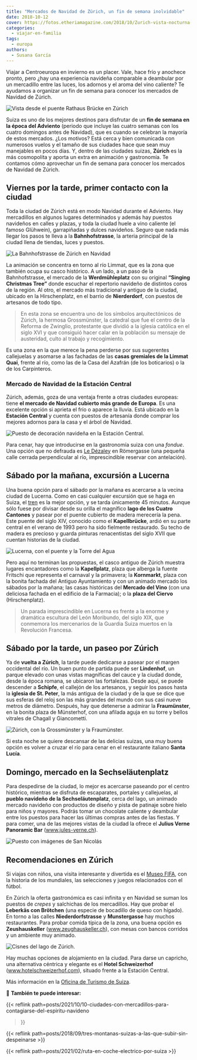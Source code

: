 ```yaml
---
title: "Mercados de Navidad de Zúrich, un fin de semana inolvidable"
date: 2018-10-12
cover: https://fotos.etheriamagazine.com/2018/10/Zurich-vista-nocturna-e1566286407183.jpg
categories: 
  - viajar-en-familia
tags: 
  - europa
authors: 
  - Susana García
---
```


Viajar a Centroeuropa en invierno es un placer. Vale, hace frío y anochece pronto, pero 
¿hay una experiencia navideña comparable a deambular por un mercadillo entre las luces, 
los adornos y el aroma del vino caliente? Te ayudamos a organizar un fin de semana para 
conocer los mercados de Navidad de Zúrich. 

![Vista desde el puente Rathaus Brücke en Zúrich](https://fotos.etheriamagazine.com/2018/10/Zurich-vista-desde-el-río.jpg "Vista desde el puente Rathaus Brücke. ©Switzerland Tourism/Christof Sonderegger")

Suiza es uno de los mejores destinos para disfrutar de un **fin de semana en la época 
del Adviento** (periodo que incluye las cuatro semanas con los cuatro domingos antes de 
Navidad), que es cuando se celebran la mayoría de estos mercados. ¿Los motivos? Está 
cerca y bien comunicada con numerosos vuelos y el tamaño de sus ciudades hace que sean 
muy manejables en pocos días. Y, dentro de las ciudades suizas, **Zúrich** es la más 
cosmopolita y aporta un extra en animación y gastronomía. Te contamos cómo aprovechar un 
fin de semana para conocer los mercados de Navidad de Zúrich. 

## Viernes por la tarde, primer contacto con la ciudad

Toda la ciudad de Zúrich está en modo Navidad durante el Adviento. Hay mercadillos en 
algunos lugares determinados y además hay puestos navideños en calles y plazas, y toda 
la ciudad huele a vino caliente (el famoso Glühwein), garrapiñadas y dulces navideños. 
Seguro que nada más llegar los pasos te lleva a la **Bahnhofstrasse**, la arteria 
principal de la ciudad llena de tiendas, luces y puestos. 

![La Bahnhofstrasse de Zúrich en Navidad](https://fotos.etheriamagazine.com/2018/10/Zurich-Bahnhofstrasse-navidad.jpg "La Bahnhofstrasse en Navidad. ©Switzerland Tourism/Ivo Scholz")

La animación se concentra en torno al río Limmat, que es la zona que también ocupa su 
casco histórico. A un lado, a un paso de la Bahnhofstrasse, el mercado de la 
**Werdmühleplatz** con su original **“Singing Christmas Tree”** donde escuchar el 
repertorio navideño de distintos coros de la región. Al otro, el mercado más tradicional 
y antiguo de la ciudad, ubicado en la Hirschenplatz, en el barrio de **Nierderdorf**, 
con puestos de artesanos de todo tipo. 

> En esta zona se encuentra uno de los símbolos arquitectónicos de Zúrich, la hermosa 
> Grossmünster, la catedral que fue el centro de la Reforma de Zwinglio, protestante que 
> dividió a la iglesia católica en el siglo XVI y que consiguió hacer calar en la 
> población su mensaje de austeridad, culto al trabajo y recogimiento. 

Es una zona en la que merece la pena perderse por sus sugerentes callejuelas y asomarse 
a las fachadas de las **casas gremiales de la Limmat Quai**, frente al río, como las de 
la Casa del Azafrán (de los boticarios) o la de los Carpinteros. 

### Mercado de Navidad de la Estación Central

Zúrich, además, goza de una ventaja frente a otras ciudades europeas: tiene **el mercado 
de Navidad cubierto más grande de Europa**. Es una excelente opción si aprieta el frío o 
aparece la lluvia. Está ubicado en la **Estación Central** y cuenta con puestos de 
artesanía donde comprar los mejores adornos para la casa y el árbol de Navidad. 

![Puesto de decoración navideña en la Estación Central.](https://fotos.etheriamagazine.com/2018/10/Zurich-mercado-Estacion-Central.jpg "Puesto de decoración navideña en la Estación Central. ©SG.")

Para cenar, hay que introducirse en la gastronomía suiza con una _fondue_. Una opción 
que no defrauda es [Le Dézaley](https://le-dezaley.ch) en Römergasse (una pequeña calle 
cerrada perpendicular al río, imprescindible reservar con antelación). 

## Sábado por la mañana, excursión a Lucerna

Una buena opción para el sábado por la mañana es acercarse a la vecina ciudad de 
Lucerna. Como en casi cualquier excursión que se haga en Suiza, el 
[tren](https://www.sbb.ch/home.html) es la mejor opción, y se tarda únicamente 45 
minutos. Aunque sólo fuese por divisar desde su orilla el magnífico **lago de los Cuatro 
Cantones** y pasear por el puente cubierto de madera merecería la pena. Este puente del 
siglo XIV, conocido como el **Kapellbrücke**, ardió en su parte central en el verano de 
1993 pero ha sido fielmente restaurado. Su techo de madera es precioso y guarda pinturas 
renacentistas del siglo XVII que cuentan historias de la ciudad. 

![Lucerna, con el puente y la Torre del Agua](https://fotos.etheriamagazine.com/2018/10/Lucerna-navidad.jpg "Lucerna, con el puente y la Torre del Agua. ©STST-STTP.")

Pero aquí no terminan las propuestas, el casco antiguo de Zúrich muestra lugares 
encantadores como la **Kapellplatz**, plaza que alberga la fuente Fritschi que 
representa el carnaval y la primavera; la **Kornmarkt**, plaza con la bonita fachada del 
Antiguo Ayuntamiento y con un animado mercado los sábados por la mañana; las casas 
históricas del **Mercado del Vino** (con una deliciosa fachada en el edificio de la 
Farmacia); o la **plaza del Ciervo** (Hirschenplatz). 

> Un parada imprescindible en Lucerna es frente a la enorme y dramática escultura del León 
> Moribundo, del siglo XIX, que conmemora los mercenarios de la Guardia Suiza muertos en 
> la Revolución Francesa. 

## Sábado por la tarde, un paseo por Zúrich

Ya de **vuelta a Zúrich**, la tarde puede dedicarse a pasear por el margen occidental 
del río. Un buen punto de partida puede ser **Lindenhof**, un parque elevado con unas 
vistas magníficas del cauce y la ciudad donde, desde la época romana, se ubicaron las 
fortalezas. Desde aquí, se puede descender a **Schipfe**, el callejón de los artesanos, 
y seguir los pasos hasta la **iglesia de St. Peter**, la más antigua de la ciudad y de 
la que se dice que sus esferas del reloj son las más grandes del mundo con sus casi 
nueve metros de diámetro. Después, hay que detenerse a admirar la **Fraumünster**, en la 
bonita plaza de Münsterhof, con una afilada aguja en su torre y bellos vitrales de 
Chagall y Giancometti. 

![Zúrich, con la Grossmünster y la Fraumünster.](https://fotos.etheriamagazine.com/2018/10/Zurich-panoramica.jpg "Panorámica de Zúrich, con la Grossmünster y la Fraumünster. ©swiss-image.ch/Jan Geerk")

Si esta noche se quiere descansar de las delicias suizas, una muy buena opción es volver 
a cruzar el río para cenar en el restaurante italiano **Santa Lucía**. 

## Domingo, mercado en la Sechseläutenplatz

Para despedirse de la ciudad, lo mejor es acercarse paseando por el centro histórico, 
mientras se disfruta de escaparates, portales y callejuelas, al **pueblo navideño de la 
Sechseläutenplatz**, cerca del lago, un animado mercado navideño con productos de diseño 
y pista de patinaje sobre hielo para niños y mayores. Podrás tomar un chocolate caliente 
y deambular entre los puestos para hacer las últimas compras antes de las fiestas. Y 
para comer, una de las mejores vistas de la ciudad la ofrece el **Julius Verne Panoramic 
Bar** (www.jules-verne.ch). 

![Puesto con imágenes de San Nicolás](https://fotos.etheriamagazine.com/2018/10/Zurich-puesto-mercadillo.jpg "Puesto con imágenes de San Nicolás. © Susana García")

## Recomendaciones en Zúrich

Si viajas con niños, una visita interesante y divertida es el [Museo 
FIFA](http://es.fifamuseum.com), con la historia de los mundiales, las selecciones y 
juegos relacionados con el fútbol. 

En Zúrich la oferta gastronómica es casi infinita y en Navidad se suman los puestos de 
_crepes_ y salchichas de los mercadillos. Hay que probar el **Leberkäs con Brötchen** 
(una especie de bocadillo de queso con hígado). En torno a las calles 
**Niederdorfstrasse** y **Munstergasse** hay muchos restaurantes. Para probar comida 
típica de la zona, una buena opción es **Zeushauskeller** (www.zeughauskeller.ch), con 
mesas con bancos corridos y un ambiente muy animado. 

![Cisnes del lago de Zúrich.](https://fotos.etheriamagazine.com/2018/10/zurich-suiza-cisnes-lago.jpg "Cisnes del lago de Zúrich.")

Hay muchas opciones de alojamiento en la ciudad. Para darse un capricho, una alternativa 
céntrica y elegante es el **Hotel Schweizerhof** (www.hotelschweizerhof.com), situado 
frente a la Estación Central. 

Más información en la [Oficina de Turismo de 
Suiza](https://www.myswitzerland.com/es/destinos/regiones/regiones-suisa-zuerich-region.html). 

📌 **También te puede interesar:** 

{{< reflink 
path=posts/2021/10/10-ciudades-con-mercadillos-para-contagiarse-del-espiritu-navideno 
>}} 

{{< reflink path=posts/2018/09/tres-montanas-suizas-a-las-que-subir-sin-despeinarse >}} 

{{< reflink path=posts/2021/02/ruta-en-coche-electrico-por-suiza >}}

